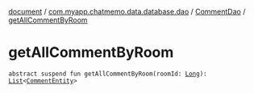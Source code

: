 [document](../../index.md) / [com.myapp.chatmemo.data.database.dao](../index.md) / [CommentDao](index.md) / [getAllCommentByRoom](./get-all-comment-by-room.md)

# getAllCommentByRoom

`abstract suspend fun getAllCommentByRoom(roomId: `[`Long`](https://kotlinlang.org/api/latest/jvm/stdlib/kotlin/-long/index.html)`): `[`List`](https://kotlinlang.org/api/latest/jvm/stdlib/kotlin.collections/-list/index.html)`<`[`CommentEntity`](../../com.myapp.chatmemo.data.database.entity/-comment-entity/index.md)`>`